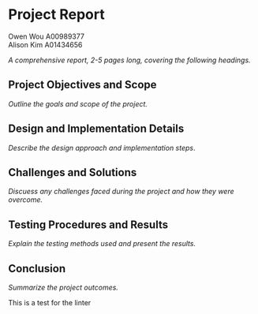 # Project Report
Owen Wou A00989377 \
Alison Kim A01434656

*A comprehensive report, 2-5 pages long, covering the following headings.*

## Project Objectives and Scope

*Outline the goals and scope of the project.*

## Design and Implementation Details

*Describe the design approach and implementation steps*.

## Challenges and Solutions

*Discuess any challenges faced during the project and how they were overcome.*

## Testing Procedures and Results

*Explain the testing methods used and present the results.*

## Conclusion

*Summarize the project outcomes.*

This is a test for the linter

